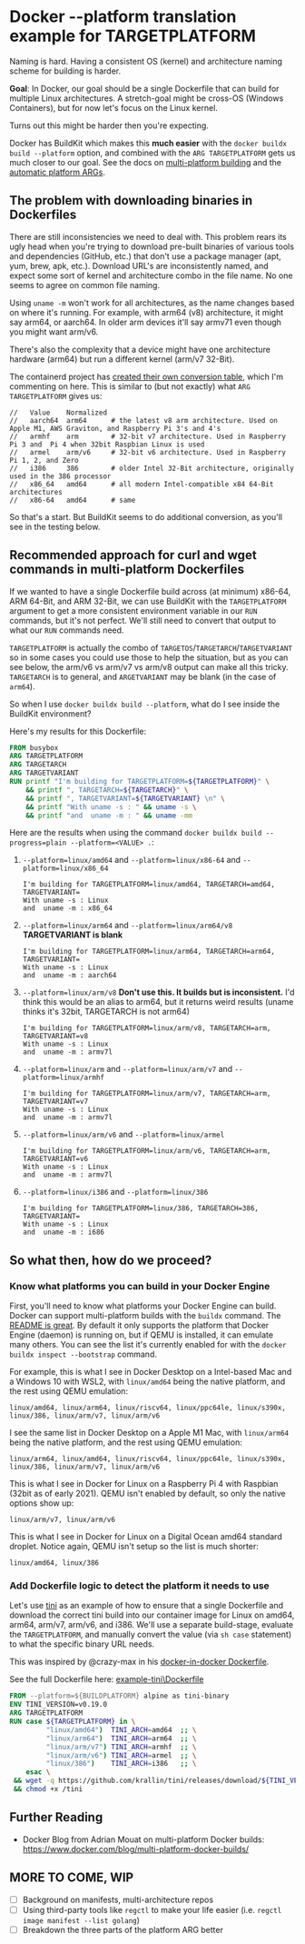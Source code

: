 # Docker --platform translation example for TARGETPLATFORM

Naming is hard. Having a consistent OS (kernel) and architecture naming scheme for building is harder.

**Goal**: In Docker, our goal should be a single Dockerfile that can build for multiple Linux architectures.
A stretch-goal might be cross-OS (Windows Containers), but for now let's focus on the Linux kernel.

Turns out this might be harder then you're expecting.

Docker has BuildKit which makes this **much easier** with the `docker buildx build --platform` option, and
combined with the `ARG TARGETPLATFORM` gets us much closer to our goal. See the docs on
[multi-platform building](https://docs.docker.com/buildx/working-with-buildx/#build-multi-platform-images)
and the [automatic platform ARGs](https://docs.docker.com/engine/reference/builder/#automatic-platform-args-in-the-global-scope).

## The problem with downloading binaries in Dockerfiles

There are still inconsistencies we need to deal with. This problem rears its ugly head when you're
trying to download pre-built binaries of various tools and dependencies (GitHub, etc.) that don't use
a package manager (apt, yum, brew, apk, etc.).
Download URL's are inconsistently named, and expect some sort of kernel and architecture combo in the file name.
No one seems to agree on common file naming.

Using `uname -m` won't work for all architectures, as the name changes based on where it's running. For example, with 
arm64 (v8) architecture, it might say arm64, or aarch64. In older arm devices it'll say armv71 even though you
might want arm/v6.

There's also the complexity that a device might have one architecture hardware (arm64) but run a different kernel (arm/v7 32-Bit).

The containerd project has
[created their own conversion table](https://github.com/containerd/containerd/blob/master/platforms/platforms.go#L88-L94),
which I'm commenting on here. This is similar to (but not exactly) what `ARG TARGETPLATFORM` gives us:

```
//   Value    Normalized
//   aarch64  arm64      # the latest v8 arm architecture. Used on Apple M1, AWS Graviton, and Raspberry Pi 3's and 4's
//   armhf    arm        # 32-bit v7 architecture. Used in Raspberry Pi 3 and  Pi 4 when 32bit Raspbian Linux is used
//   armel    arm/v6     # 32-bit v6 architecture. Used in Raspberry Pi 1, 2, and Zero
//   i386     386        # older Intel 32-Bit architecture, originally used in the 386 processor
//   x86_64   amd64      # all modern Intel-compatible x84 64-Bit architectures
//   x86-64   amd64      # same
```

So that's a start. But BuildKit seems to do additional conversion, as you'll see in the testing below.

## Recommended approach for curl and wget commands in multi-platform Dockerfiles

If we wanted to have a single Dockerfile build across (at minimum) x86-64, ARM 64-Bit, and ARM 32-Bit,
we can use BuildKit with the `TARGETPLATFORM` argument to get a more consistent environment variable in our
`RUN` commands, but it's not perfect. We'll still need to convert that output to what our `RUN` commands need.

`TARGETPLATFORM` is actually the combo of `TARGETOS`/`TARGETARCH`/`TARGETVARIANT` so in some cases you could use
those to help the situation, but as you can see below, the arm/v6 vs arm/v7 vs arm/v8 output can make all this
tricky. `TARGETARCH` is to general, and `ARGETVARIANT` may be blank (in the case of `arm64`).

So when I use `docker buildx build --platform`, what do I see inside the BuildKit environment?

Here's my results for this Dockerfile:

```Dockerfile
FROM busybox
ARG TARGETPLATFORM
ARG TARGETARCH
ARG TARGETVARIANT
RUN printf "I'm building for TARGETPLATFORM=${TARGETPLATFORM}" \
    && printf ", TARGETARCH=${TARGETARCH}" \
    && printf ", TARGETVARIANT=${TARGETVARIANT} \n" \
    && printf "With uname -s : " && uname -s \
    && printf "and  uname -m : " && uname -mm
```

Here are the results when using the command `docker buildx build --progress=plain --platform=<VALUE> .`:

1. `--platform=linux/amd64` and `--platform=linux/x86-64` and `--platform=linux/x86_64`

    ```
    I'm building for TARGETPLATFORM=linux/amd64, TARGETARCH=amd64, TARGETVARIANT=
    With uname -s : Linux
    and  uname -m : x86_64
    ```

2. `--platform=linux/arm64` and `--platform=linux/arm64/v8` **TARGETVARIANT is blank**

    ```
    I'm building for TARGETPLATFORM=linux/arm64, TARGETARCH=arm64, TARGETVARIANT=
    With uname -s : Linux
    and  uname -m : aarch64
    ```

3. `--platform=linux/arm/v8` **Don't use this. It builds but is inconsistent.** I'd think this would be an alias to arm64, but it returns weird results (uname thinks it's 32bit, TARGETARCH is not arm64)

    ```
    I'm building for TARGETPLATFORM=linux/arm/v8, TARGETARCH=arm, TARGETVARIANT=v8
    With uname -s : Linux
    and  uname -m : armv7l
    ```

4. `--platform=linux/arm` and `--platform=linux/arm/v7` and `--platform=linux/armhf`

    ```
    I'm building for TARGETPLATFORM=linux/arm/v7, TARGETARCH=arm, TARGETVARIANT=v7
    With uname -s : Linux
    and  uname -m : armv7l
    ```

5. `--platform=linux/arm/v6` and `--platform=linux/armel`

    ```
    I'm building for TARGETPLATFORM=linux/arm/v6, TARGETARCH=arm, TARGETVARIANT=v6
    With uname -s : Linux
    and  uname -m : armv7l
    ```

4. `--platform=linux/i386` and `--platform=linux/386`

    ```
    I'm building for TARGETPLATFORM=linux/386, TARGETARCH=386, TARGETVARIANT=
    With uname -s : Linux
    and  uname -m : i686
    ```

## So what then, how do we proceed?

### Know what platforms you can build in your Docker Engine

First, you'll need to know what platforms your Docker Engine can build. Docker can support multi-platform builds with the `buildx` command. The [README is great](https://github.com/docker/buildx#building-multi-platform-images). By default it only supports the platform that Docker Engine (daemon) is running on, but if QEMU is installed, it can emulate many others. You can see the list it's currently enabled for with the `docker buildx inspect --bootstrap` command.  

For example, this is what I see in Docker Desktop on a Intel-based Mac and a Windows 10 with WSL2,
with `linux/amd64` being the native platform, and the rest using QEMU emulation:

`linux/amd64, linux/arm64, linux/riscv64, linux/ppc64le, linux/s390x, linux/386, linux/arm/v7, linux/arm/v6`

I see the same list in Docker Desktop on a Apple M1 Mac, with `linux/arm64` being the native platform, and the
rest using QEMU emulation:

`linux/arm64, linux/amd64, linux/riscv64, linux/ppc64le, linux/s390x, linux/386, linux/arm/v7, linux/arm/v6`

This is what I see in Docker for Linux on a Raspberry Pi 4 with Raspbian (32bit as of early 2021). QEMU isn't
enabled by default, so only the native options show up:

`linux/arm/v7, linux/arm/v6`

This is what I see in Docker for Linux on a Digital Ocean amd64 standard droplet. Notice again,
QEMU isn't setup so the list is much shorter:

`linux/amd64, linux/386`

### Add Dockerfile logic to detect the platform it needs to use

Let's use [tini](https://github.com/krallin/tini) as an example of how to ensure that a single Dockerfile and download the correct tini build into our container image for Linux on amd64, arm64, arm/v7, arm/v6, and i386.
We'll use a separate build-stage, evaluate the `TARGETPLATFORM`, and manually convert the value 
(via `sh case` statement) to what the specific binary URL needs.

This was inspired by @crazy-max in his [docker-in-docker Dockerfile](https://github.com/crazy-max/docker-docker/blob/1b0a1260bdbcb5931e07b5bc21e7bb0991101fda/Dockerfile-20.10#L12-L18).

See the full Dockerfile here: [example-tini\Dockerfile](example-tini\Dockerfile)

```Dockerfile
FROM --platform=${BUILDPLATFORM} alpine as tini-binary
ENV TINI_VERSION=v0.19.0
ARG TARGETPLATFORM
RUN case ${TARGETPLATFORM} in \
         "linux/amd64")  TINI_ARCH=amd64  ;; \
         "linux/arm64")  TINI_ARCH=arm64  ;; \
         "linux/arm/v7") TINI_ARCH=armhf  ;; \
         "linux/arm/v6") TINI_ARCH=armel  ;; \
         "linux/386")    TINI_ARCH=i386   ;; \
    esac \
 && wget -q https://github.com/krallin/tini/releases/download/${TINI_VERSION}/tini-static-${TINI_ARCH} -O /tini \
 && chmod +x /tini
 ```

 ## Further Reading

-  Docker Blog from Adrian Mouat on multi-platform Docker builds: https://www.docker.com/blog/multi-platform-docker-builds/


##  **MORE TO COME, WIP**

- [ ] Background on manifests, multi-architecture repos
- [ ] Using third-party tools like `regctl` to make your life easier (i.e. `regctl image manifest --list golang`)
- [ ] Breakdown the three parts of the platform ARG better
